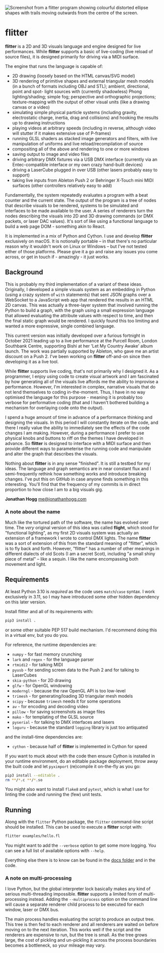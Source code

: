 ![Screenshot from a flitter program showing colourful distorted ellipse shapes
with trails moving outwards from the centre of the screen.](docs/header.jpg)

# flitter

**flitter** is a 2D and 3D visuals language and engine designed for live
performances. While **flitter** supports a basic of live-coding (live reload of
source files), it is designed primarily for driving via a MIDI surface.

The engine that runs the language is capable of:

- 2D drawing (loosely based on the HTML canvas/SVG model)
- 3D rendering of primitive shapes and external triangular mesh models (in a
bunch of formats including OBJ and STL); ambient, directional, point and
spot- light sources with (currently shadowless) Phong lighting/shading; simple
fog; perspective and orthographic projections; texture-mapping with the output
of other visual units (like a drawing canvas or a video)
- simulating simple physical particle systems (including gravity, electrostatic
charge, inertia, drag and collisions) and hooking the results up to drawing
instructions
- playing videos at arbitrary speeds (including in reverse, although video will
stutter if it makes extensive use of P-frames)
- running GLSL shaders as stacked image generators and filters, with live
manipulation of uniforms and live reload/recompilation of source
- compositing all of the above and rendering to one or more windows
- saving output to image and video files
- driving arbitrary DMX fixtures via a USB DMX interface (currently via an
Entec-compatible interface or my own crazy hand-built devices)
- driving a LaserCube plugged in over USB (other lasers probably easy to
support)
- taking live inputs from Ableton Push 2 or Behringer X-Touch mini MIDI
surfaces (other controllers relatively easy to add)

Fundamentally, the system repeatedly evaluates a program with a beat counter
and the current state. The output of the program is a tree of nodes that
describe visuals to be rendered, systems to be simulated and interfaces to be
made available to the user. A series of renderers turn the nodes describing
the visuals into 2D and 3D drawing commands (or DMX packets, or laser DAC
values). It's sort of like using a functional language to build a web page
DOM - something akin to React.

It is implemented in a mix of Python and Cython. I use and develop **flitter**
exclusively on macOS. It is notionally portable – in that there's no particular
reason why it wouldn't work on Linux or Windows – but I've not tested either of
those platforms. Please give it a go and raise any issues you come across, or
get in touch if - amazingly - it just works.

## Background

This is probably my third implementation of a variant of these ideas.
Originally, I developed a simple visuals system as an embedding in Python
(using a crazy system of `with` statements) that sent JSON graphs over a
WebSocket to a JavaScript web app that rendered the results in an HTML 2D
canvas. This was actually a three-layer system that involved running the Python
to build a graph, with the graph using a small expression language that allowed
evaluating the attribute values with respect to time, and then the final static
graph would be rendered. I quickly found this too limiting and wanted a more
expressive, single combined language.

This current version was initially developed over a furious fortnight in
October 2021 leading up to a live performance at the Purcell Room, London
Southbank Centre, supporting Bishi at her 'Let My Country Awake' album launch.
The work was partially supported by Ableton, who gave me an artist discount on
a Push 2. I've been working on **flitter** off-and-on since then developing it
as a live tool.

While **flitter** supports live coding, that's not primarily why I designed
it. As a programmer, I enjoy using code to create visual artwork and I am
fascinated by how generating all of the visuals live affords me the ability to
improvise a performance. However, I'm interested in complex, narrative visuals
that do not lend themselves to coding in-the-moment. Thus, I have in no way
optimised the language for this purpose - meaning it is probably too verbose for
performative coding (that and I haven't bothered building a mechanism for
overlaying code onto the output).

I spend a huge amount of time in advance of a performance thinking and designing
the visuals. In this period I will constantly iterate on the code, and there I
really value the ability to immediately see the effects of the code changes I am
making. However, during a performance I prefer to use physical knobs and buttons
to riff on the themes I have developed in advance. So **flitter** is designed to
interface with a MIDI surface and then provide different ways to parameterise
the running code and manipulate and alter the graph that describes the visuals.

Nothing about **flitter** is in any sense "finished". It is still a testbed for
my ideas. The language and graph semantics are in near constant flux and I
semi-frequently rethink how something works and introduce breaking changes. I've
put this on GitHub in case anyone finds something in this interesting. You'll
find that the frequency of my commits is in direct proportion to how close I am
to a big visuals gig.

**Jonathan Hogg**
<me@jonathanhogg.com>

### A note about the name

Much like the tortured path of the software, the name has evolved over time.
The *very* original version of this idea was called **flight**, which stood for
"functional lighting", as my first 2D visuals system was actually an extension
of a framework I wrote to control DMX lights. The name **flitter** was a sort
of extension of this from the standard meaning of "flitter", which is to fly
back and forth. However, "flitter" has a number of other meanings in different
dialects of old Scots (I am a secret Scot), including "a small shiny piece of
metal" – like a sequin. I like the name encompassing both movement and light.

## Requirements

At least Python 3.10 is *required* as the code uses `match`/`case` syntax. I
work exclusively in 3.11, so I may have introduced some other hidden dependency
on this later version.

Install flitter and all of its requirements with:

```sh
pip3 install .
```

or some other suitable PEP 517 build mechanism. I'd recommend doing this in a
virtual env, but you do you.

For reference, the runtime dependencies are:

- `numpy` - for fast memory crunching
- `lark` and `regex` - for the language parser
- `rtmidi2` - for talking MIDI
- `pyusb` - for sending screen data to the Push 2 and for talking to LaserCubes
- `skia-python` - for 2D drawing
- `glfw` - for OpenGL windowing
- `moderngl` - because the raw OpenGL API is too low-level
- `trimesh` - for generating/loading 3D triangular mesh models
- `scipy` - because `trimesh` needs it for some operations
- `av` - for encoding and decoding video
- `pillow` - for saving screenshots as image files
- `mako` - for templating of the GLSL source
- `pyserial` - for talking to DMX interfaces and lasers
- `loguru` - because the standard `logging` library is just too antiquated

and the install-time dependencies are:

- `cython` - because half of **flitter** is implemented in Cython for speed

If you want to muck about with the code then ensure Cython is installed in
your runtime environment, do an editable package deployment, throw away the
built code and let `pyximport` (re)compile it on-the-fly as you go:

```sh
pip3 install --editable .
rm **/*.c **/*.so
```

You might also want to install `flake8` and `pytest`, which is what I use for
linting the code and running the (few) unit tests.

## Running

Along with the `flitter` Python package, the `flitter` command-line script
should be installed. This can be used to execute a **flitter** script with:

```sh
flitter examples/hello.fl
```

You might want to add the `--verbose` option to get some more logging. You can
see a full list of available options with `--help`.

Everything else there is to know can be found in the [docs folder](/docs) and
in the code.

### A note on multi-processing

I love Python, but the global interpreter lock basically makes any kind of
serious multi-threading impossible. **flitter** supports a limited form of
multi-processing instead. Adding the `--multiprocess` option on the command line
will cause a separate renderer child process to be executed for each window,
laser or DMX bus.

The main process handles evaluating the script to produce an output tree. This
tree is then fed to each renderer and all renderers are waited on before moving
on to the next iteration. This works well if the script and the renderers are
expensive to run, but the tree is small. As the tree grows large, the cost of
pickling and un-pickling it across the process boundaries becomes a bottleneck,
so your mileage may vary.
